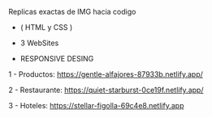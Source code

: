   Replicas exactas de IMG hacia codigo
  
   + ( HTML y CSS )
            
   + 3 WebSites
          
   + RESPONSIVE DESING

   1 - Productos: https://gentle-alfajores-87933b.netlify.app/     

   2 - Restaurante: https://quiet-starburst-0ce19f.netlify.app/

   3 - Hoteles: https://stellar-figolla-69c4e8.netlify.app
